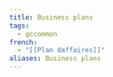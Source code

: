 ```yaml
---
title: Business plans
tags:
  - gccommon
french:
  - "[[Plan daffaires]]"
aliases: Business plans
---
```

